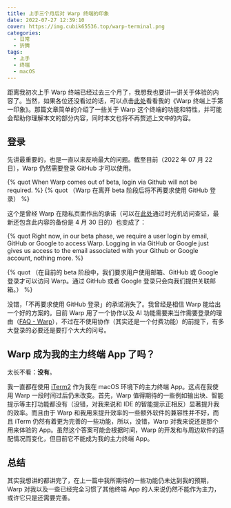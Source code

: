```yaml
---
title: 上手三个月后对 Warp 终端的印象
date: 2022-07-27 12:39:10
cover: https://img.cubik65536.top/warp-terminal.png
categories:
  - 日常
  - 折腾
tags:
  - 上手
  - 终端
  - macOS
---
```


距离我初次上手 Warp 终端已经过去三个月了，我想我也要讲一讲关于体验的内容了。当然，如果各位还没看过的话，可以点击[此处](https://www.cubik65536.top/2022-04-17-Hands-On-Warp-Terminal/)看看我的《Warp 终端上手第一印象》。那篇文章简单的介绍了一些关于 Warp 这个终端的功能和特性，并可能会帮助你理解本文的部分内容，同时本文也将不再赘述上文中的内容。

<!-- more -->

## 登录

先讲最重要的，也是一直以来反响最大的问题。截至目前（2022 年 07 月 22 日），Warp 仍然需要登录 GitHub 才可以使用。

{% quot When Warp comes out of beta, login via Github will not be required. %}
{% quot （Warp 在离开 beta 阶段后将不再要求使用 GitHub 登录） %}

这个是曾经 Warp 在隐私页面作出的承诺（可以在[此处](https://web.archive.org/web/20220530081754/https://www.warp.dev/privacy)通过时光机访问查证，最新还包含此内容的备份是 4 月 30 日的）也变成了：

{% quot Right now, in our beta phase, we require a user login by email, GitHub or Google to access Warp. Logging in via GitHub or Google just gives us access to the email associated with your Github or Google account, nothing more. %}

{% quot （在目前的 beta 阶段中，我们要求用户使用邮箱、GitHub 或 Google 登录才可以访问 Warp。通过 GitHub 或者 Google 登录只会向我们提供关联邮箱。） %}

没错，「不再要求使用 GitHub 登录」的承诺消失了。我曾经是相信 Warp 能给出一个好的方案的。目前 Warp 用了一个协作以及 AI 功能需要来当作需要登录的理由（[FAQ - Warp](https://www.warp.dev/faq#why-is-login-required-for-a-terminal-app)），不过在不使用协作（其实还是一个付费功能）的前提下，有多大登录的必要还是要打个大大的问号。

## Warp 成为我的主力终端 App 了吗？

太长不看：**没有**。

我一直都在使用 [iTerm2](https://iterm2.com) 作为我在 macOS 环境下的主力终端 App。这点在我使用 Warp 一段时间过后仍未改变。首先，Warp 值得期待的一些例如输出块、智能提示等主打功能都没有（没错，对我来说和 IDE 的智能提示正相反）显著提升我的效率。而且由于 Warp 和我用来提升效率的一些额外软件的兼容性并不好，而且 iTerm 仍然有着更为完善的一些功能，所以，没错，Warp 对我来说还是那个用来体验的 App。虽然这个答案可能会根据时间，Warp 的开发和与周边软件的适配情况而变化，但目前它不能成为我的主力终端 App。

## 总结

其实我想讲的都讲完了，在上一篇中我所期待的一些功能仍未达到我的预期，Warp 对我以及一些已经完全习惯了其他终端 App 的人来说仍然不能作为主力，或许它只是还需要完善。

